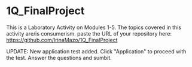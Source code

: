 # 1Q_FinalProject

This is a Laboratory Activity on Modules 1-5.
The topics covered in this activity are/is consumerism.
paste the URL of your repository here:
https://github.com/IrinaMazo/1Q_FinalProject

UPDATE:
New application test added.
Click "Application" to proceed with the test.
Answer the questions and sumbit.
